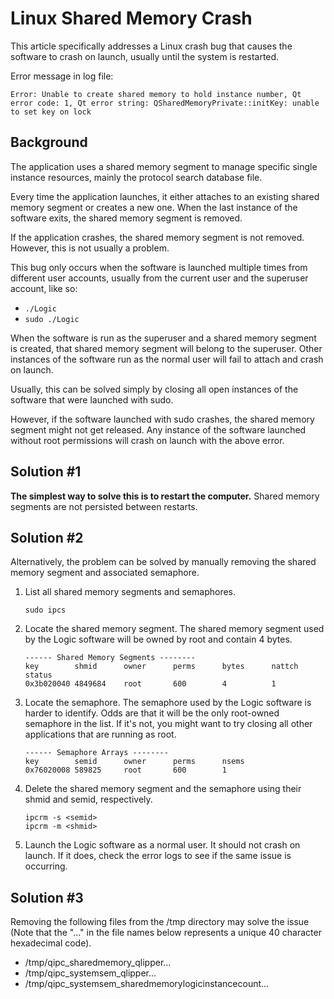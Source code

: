 # Linux Shared Memory Crash

This article specifically addresses a Linux crash bug that causes the software to crash on launch, usually until the system is restarted.

Error message in log file:

`Error: Unable to create shared memory to hold instance number, Qt error code: 1, Qt error string: QSharedMemoryPrivate::initKey: unable to set key on lock`

## **Background**

The application uses a shared memory segment to manage specific single instance resources, mainly the protocol search database file.

Every time the application launches, it either attaches to an existing shared memory segment or creates a new one. When the last instance of the software exits, the shared memory segment is removed.

If the application crashes, the shared memory segment is not removed. However, this is not usually a problem.

This bug only occurs when the software is launched multiple times from different user accounts, usually from the current user and the superuser account, like so:

* `./Logic`
* `sudo ./Logic`

When the software is run as the superuser and a shared memory segment is created, that shared memory segment will belong to the superuser. Other instances of the software run as the normal user will fail to attach and crash on launch.

Usually, this can be solved simply by closing all open instances of the software that were launched with sudo.

However, if the software launched with sudo crashes, the shared memory segment might not get released. Any instance of the software launched without root permissions will crash on launch with the above error.

## **Solution \#1**

**The simplest way to solve this is to restart the computer.** Shared memory segments are not persisted between restarts.

## Solution \#2

Alternatively, the problem can be solved by manually removing the shared memory segment and associated semaphore.

1. List all shared memory segments and semaphores.

   ```text
   sudo ipcs
   ```

2. Locate the shared memory segment. The shared memory segment used by the Logic software will be owned by root and contain 4 bytes.

   ```text
   ------ Shared Memory Segments --------
   key        shmid      owner      perms      bytes      nattch     status
   0x3b020040 4849684    root       600        4          1
   ```

3. Locate the semaphore. The semaphore used by the Logic software is harder to identify. Odds are that it will be the only root-owned semaphore in the list. If it's not, you might want to try closing all other applications that are running as root.

   ```text
   ------ Semaphore Arrays --------
   key        semid      owner      perms      nsems
   0x76020008 589825     root       600        1
   ```

4. Delete the shared memory segment and the semaphore using their shmid and semid, respectively.

   ```text
   ipcrm -s <semid>
   ipcrm -m <shmid>
   ```

5. Launch the Logic software as a normal user. It should not crash on launch. If it does, check the error logs to see if the same issue is occurring.

## Solution \#3

Removing the following files from the /tmp directory may solve the issue \(Note that the "..." in the file names below represents a unique 40 character hexadecimal code\).

* /tmp/qipc\_sharedmemory\_qlipper...
* /tmp/qipc\_systemsem\_qlipper...
* /tmp/qipc\_systemsem\_sharedmemorylogicinstancecount...

